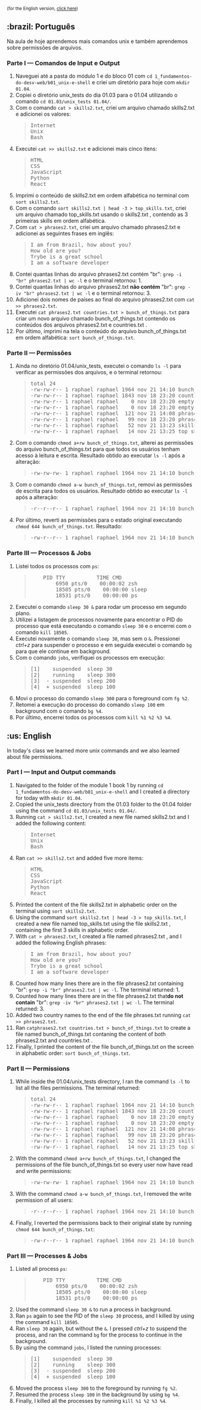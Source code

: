 <small>(for the English version, <a href="#en">click here</a>)</small>
<h2>:brazil: Português</h2>
<p>Na aula de hoje aprendemos mais comandos unix e também aprendemos sobre permissões de arquivos.</p>
<h3>Parte I — Comandos de Input e Output</h3>
    <ol>
        <li>Naveguei até a pasta do módulo 1 e do bloco 01 com <code>cd 1_fundamentos-do-desv-web/b01_unix-e-shell</code> e criei um diretório para hoje com <code>mkdir 01.04</code>.
        <li>Copiei o diretório unix_tests do dia 01.03 para o 01.04 utilizando o comando <code>cd 01.03/unix_tests 01.04/</code>.
        <li>Com o comando <code>cat > skills2.txt</code>, criei um arquivo chamado skills2.txt e adicionei os valores:
            <blockquote>
                <pre>
Internet
Unix
Bash</pre>
            </blockquote>
        <li>Executei <code>cat >> skills2.txt</code> e adicionei mais cinco itens:
            <blockquote>
                <pre>
HTML
CSS
JavaScript
Python
React</pre>
            </blockquote>
        <li>Imprimi o conteúdo de skills2.txt em ordem alfabética no terminal com <code>sort skills2.txt</code>.
        <li>Com o comando <code>sort skills2.txt | head -3 > top_skills.txt</code>, criei um arquivo chamado top_skills.txt usando o skills2.txt , contendo as 3 primeiras skills em ordem alfabética.
        <li>Com <code>cat > phrases2.txt</code>, criei um arquivo chamado phrases2.txt e adicionei as seguintes frases em inglês:
            <blockquote>
                <pre>
I am from Brazil, how about you?
How old are you?
Trybe is a great school
I am a software developer</pre>
            </blockquote>
        <li>Contei quantas linhas do arquivo phrases2.txt contém "br": <code>grep -i "br" phrases2.txt | wc -l</code> e o terminal retornou: 1.
        <li>Contei quantas linhas do arquivo phrases2.txt <strong>não contém</strong> "br": <code>grep -iv "br" phrases2.txt | wc -l</code> e o terminal retornou: 3.
        <li>Adicionei dois nomes de países ao final do arquivo phrases2.txt com <code>cat >> phrases2.txt</code>.
        <li>Executei <code>cat phrases2.txt countries.txt > bunch_of_things.txt</code> para criar um novo arquivo chamado bunch_of_things.txt contendo os conteúdos dos arquivos phrases2.txt e countries.txt .
        <li>Por último, imprimi na tela o conteúdo do arquivo bunch_of_things.txt em ordem alfabética: <code>sort bunch_of_things.txt</code>.
    </ol>
<h3>Parte II — Permissões</h3>
    <ol>
        <li>Ainda no diretório 01.04/unix_tests, executei o comando <code>ls -l</code> para verificar as permissões dos arquivos, e o terminal retornou:
            <blockquote>
                <pre>
total 24
-rw-rw-r-- 1 raphael raphael 1964 nov 21 14:10 bunch_of_things.txt
-rw-rw-r-- 1 raphael raphael 1843 nov 18 23:20 countries.txt
-rw-rw-r-- 1 raphael raphael    0 nov 18 23:20 empty.pdf
-rw-rw-r-- 1 raphael raphael    0 nov 18 23:20 empty.tbt
-rw-rw-r-- 1 raphael raphael  121 nov 21 14:08 phrases2.txt
-rw-rw-r-- 1 raphael raphael   99 nov 18 23:20 phrases.txt
-rw-rw-r-- 1 raphael raphael   52 nov 21 13:23 skills2.txt
-rw-rw-r-- 1 raphael raphael   14 nov 21 13:25 top_skills.txt</pre>
            </blockquote>
        <li>Com o comando <code>chmod a+rw bunch_of_things.txt</code>, alterei as permissões do arquivo bunch_of_things.txt para que todos os usuários tenham acesso à leitura e escrita. Resultado obtido ao executar <code>ls -l</code> após a alteração:
            <blockquote>
                <pre>
-rw-rw-rw- 1 raphael raphael 1964 nov 21 14:10 bunch_of_things.txt</pre>
            </blockquote>
        <li>Com o comando <code>chmod a-w bunch_of_things.txt</code>, removi as permissões de escrita para todos os usuários. Resultado obtido ao executar <code>ls -l</code> após a alteração:
            <blockquote>
                <pre>
-r--r--r-- 1 raphael raphael 1964 nov 21 14:10 bunch_of_things.txt</pre>
            </blockquote>
        <li>Por último, reverti as permissões para o estado original executando <code>chmod 644 bunch_of_things.txt</code>. Resultado:
            <blockquote>
                <pre>
-rw-r--r-- 1 raphael raphael 1964 nov 21 14:10 bunch_of_things.txt</pre>
            </blockquote>
    </ol>
<h3>Parte III — Processos & Jobs</h3>
    <ol>
        <li>Listei todos os processos com <code>ps</code>:
    <blockquote>
        <pre>
    PID TTY          TIME CMD
        6950 pts/0    00:00:02 zsh
        18505 pts/0    00:00:00 sleep
        18531 pts/0    00:00:00 ps</pre>
    </blockquote>
        <li>Executei o comando <code>sleep 30 &</code> para rodar um processo em segundo plano.
        <li>Utilizei a listagem de processos novamente para encontrar o PID do processo que está executando o comando <code>sleep 30</code> e o encerrei com o comando <code>kill 18505</code>.
        <li>Executei novamente o comando <code>sleep 30</code>, mas sem o <code>&</code>. Pressionei <em>ctrl+z</em> para suspender o processo e em seguida executei o comando <code>bg</code> para que ele continue em background.
        <li>Com o comando <code>jobs</code>, verifiquei os processos em execução:
<blockquote>
    <pre>
[1]    suspended  sleep 30
[2]    running    sleep 300
[3]  - suspended  sleep 200
[4]  + suspended  sleep 100</pre>
</blockquote>
        <li>Movi o processo do comando <code>sleep 300</code> para o foreground com <code>fg %2</code>.
        <li>Retomei a execução do processo do comando <code>sleep 100</code> em background com o comando <code>bg %4</code>.
        <li>Por último, encerrei todos os processos com <code>kill %1 %2 %3 %4</code>.
    </ol>

<h2 id="en">:us: English</h2>
<p>In today's class we learned more unix commands and we also learned about file permissions.</p>
<h3>Part I — Input and Output commands</h3>
    <ol>
        <li>Navigated to the folder of the module 1 book 1 by running <code>cd 1_fundamentos-do-desv-web/b01_unix-e-shell</code> and I created a directory for today with <code>mkdir 01.04</code>.
        <li>Copied the unix_tests directory from the 01.03 folder to the 01.04 folder using the command <code>cd 01.03/unix_tests 01.04/</code>.
        <li>Running <code>cat > skills2.txt</code>, I created a new file named skills2.txt and I added the following content:
            <blockquote>
                <pre>
Internet
Unix
Bash</pre>
            </blockquote>
        <li>Ran <code>cat >> skills2.txt</code> and added five more items:
            <blockquote>
                <pre>
HTML
CSS
JavaScript
Python
React</pre>
            </blockquote>
        <li>Printed the content of the file skills2.txt in alphabetic order on the terminal using <code>sort skills2.txt</code>.
        <li>Using the command <code>sort skills2.txt | head -3 > top_skills.txt</code>, I created a new file named top_skills.txt using the file skills2.txt , containing the first 3 skills in alphabetic order.
        <li>With <code>cat > phrases2.txt</code>, I created a file named phrases2.txt , and I added the following English phrases:
            <blockquote>
                <pre>
I am from Brazil, how about you?
How old are you?
Trybe is a great school
I am a software developer</pre>
            </blockquote>
        <li>Counted how many lines there are in the file phrases2.txt containing "br": <code>grep -i "br" phrases2.txt | wc -l</code>. The terminal returned: 1.
        <li>Counted how many lines there are in the file phrases2.txt that<strong>do not contain</strong> "br": <code>grep -iv "br" phrases2.txt | wc -l</code>. The terminal returned: 3.
        <li>Added two country names to the end of the file phrases.txt running <code>cat >> phrases2.txt</code>.
        <li>Ran <code>catphrases2.txt countries.txt > bunch_of_things.txt</code> to create a file named bunch_of_things.txt contaning the content of both phrases2.txt and countries.txt .
        <li>Finally, I printed the content of the file bunch_of_things.txt on the screen in alphabetic order: <code>sort bunch_of_things.txt</code>.
    </ol>
<h3>Part II — Permissions</h3>
    <ol>
        <li>While inside the 01.04/unix_tests directory, I ran the command <code>ls -l</code> to list all the files permissions. The terminal returned:
            <blockquote>
                <pre>
total 24
-rw-rw-r-- 1 raphael raphael 1964 nov 21 14:10 bunch_of_things.txt
-rw-rw-r-- 1 raphael raphael 1843 nov 18 23:20 countries.txt
-rw-rw-r-- 1 raphael raphael    0 nov 18 23:20 empty.pdf
-rw-rw-r-- 1 raphael raphael    0 nov 18 23:20 empty.tbt
-rw-rw-r-- 1 raphael raphael  121 nov 21 14:08 phrases2.txt
-rw-rw-r-- 1 raphael raphael   99 nov 18 23:20 phrases.txt
-rw-rw-r-- 1 raphael raphael   52 nov 21 13:23 skills2.txt
-rw-rw-r-- 1 raphael raphael   14 nov 21 13:25 top_skills.txt</pre>
            </blockquote>
        <li>With the command <code>chmod a+rw bunch_of_things.txt</code>, I changed the permissions of the file bunch_of_things.txt so every user now have read and write permissions:
            <blockquote>
                <pre>
-rw-rw-rw- 1 raphael raphael 1964 nov 21 14:10 bunch_of_things.txt</pre>
            </blockquote>
        <li>With the command <code>chmod a-w bunch_of_things.txt</code>, I removed the write permission of all users:
            <blockquote>
                <pre>
-r--r--r-- 1 raphael raphael 1964 nov 21 14:10 bunch_of_things.txt</pre>
            </blockquote>
        <li>Finally, I reverted the permissions back to their original state by running <code>chmod 644 bunch_of_things.txt</code>:
            <blockquote>
                <pre>
-rw-r--r-- 1 raphael raphael 1964 nov 21 14:10 bunch_of_things.txt</pre>
            </blockquote>
    </ol>
<h3>Part III — Processes & Jobs</h3>
    <ol>
        <li>Listed all process <code>ps</code>:
    <blockquote>
        <pre>
    PID TTY          TIME CMD
        6950 pts/0    00:00:02 zsh
        18505 pts/0    00:00:00 sleep
        18531 pts/0    00:00:00 ps</pre>
    </blockquote>
        <li>Used the command <code>sleep 30 &</code> to run a process in background.
        <li>Ran <code>ps</code> again to see the PID of the <code>sleep 30</code> process, and I killed by using the command <code>kill 18505</code>.
        <li>Ran <code>sleep 30</code> again, but without the <code>&</code>. I pressed <em>ctrl+z</em> to suspend the process, and ran the command <code>bg</code> for the process to continue in the background.
        <li>By using the command <code>jobs</code>, I listed the running processes:
<blockquote>
    <pre>
[1]    suspended  sleep 30
[2]    running    sleep 300
[3]  - suspended  sleep 200
[4]  + suspended  sleep 100</pre>
</blockquote>
        <li>Moved the process <code>sleep 300</code> to the foreground by running <code>fg %2</code>.
        <li>Resumed the process <code>sleep 100</code> in the background by using <code>bg %4</code>.
        <li>Finally, I killed all the processes by running <code>kill %1 %2 %3 %4</code>.
    </ol>
